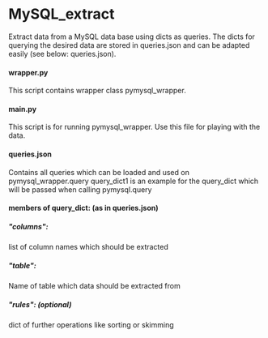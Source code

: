 # MySQL_extract
Extract data from a MySQL data base using dicts as queries.
The dicts for querying the desired data are stored in queries.json and can be adapted easily (see below: queries.json).


#### wrapper.py
This script contains wrapper class pymysql_wrapper.

#### main.py
This script is for running pymysql_wrapper. Use this file for playing with the data.

#### queries.json
Contains all queries which can be loaded and used on pymysql_wrapper.query
query_dict1 is an example for the query_dict which will be passed when calling pymysql.query

#### members of query_dict: (as in queries.json)
##### "columns":
list of column names which should be extracted
##### "table":
Name of table which data should be extracted from
##### "rules": (optional)
dict of further operations like sorting or skimming
